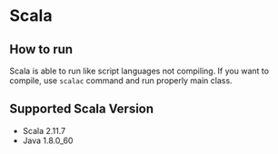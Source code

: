 # Scala

## How to run
Scala is able to run like script languages not compiling.
If you want to compile, use `scalac` command and run properly main class.

## Supported Scala Version

* Scala 2.11.7
* Java 1.8.0_60
